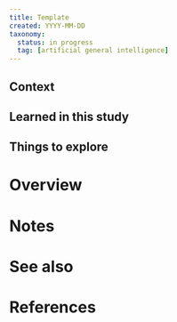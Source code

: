 ```yaml
---
title: Template
created: YYYY-MM-DD
taxonomy:
  status: in progress
  tag: [artificial general intelligence]
---
```


## Context

## Learned in this study

## Things to explore

# Overview

# Notes

# See also

# References
